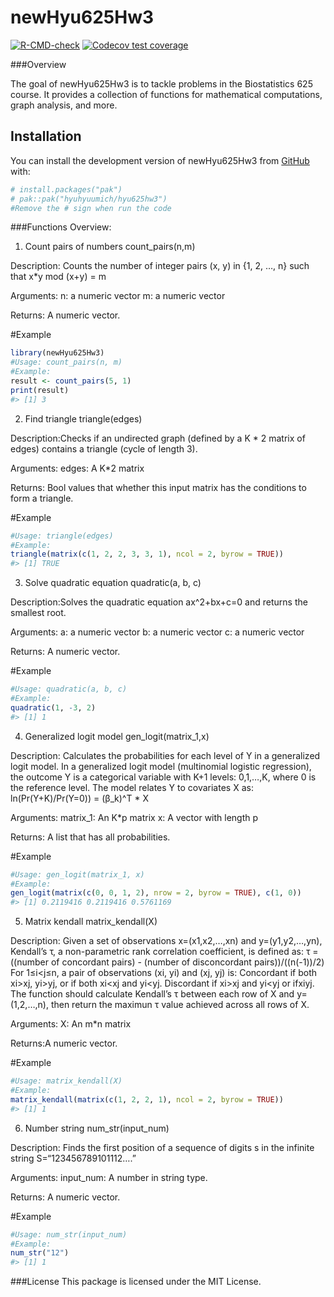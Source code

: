 
<!-- README.md is generated from README.Rmd. Please edit that file -->

# newHyu625Hw3

<!-- badges: start -->

[![R-CMD-check](https://github.com/hyuhyuumich/hyu625hw3/actions/workflows/R-CMD-check.yaml/badge.svg)](https://github.com/hyuhyuumich/hyu625hw3/actions/workflows/R-CMD-check.yaml)
[![Codecov test
coverage](https://codecov.io/gh/hyuhyuumich/hyu625hw3/graph/badge.svg)](https://app.codecov.io/gh/hyuhyuumich/hyu625hw3)
<!-- badges: end -->

\###Overview

The goal of newHyu625Hw3 is to tackle problems in the Biostatistics 625
course. It provides a collection of functions for mathematical
computations, graph analysis, and more.

## Installation

You can install the development version of newHyu625Hw3 from
[GitHub](https://github.com/) with:

``` r
# install.packages("pak")
# pak::pak("hyuhyuumich/hyu625hw3")
#Remove the # sign when run the code 
```

\###Functions Overview:

1.  Count pairs of numbers count_pairs(n,m)

Description: Counts the number of integer pairs (x, y) in {1, 2, …, n}
such that x\*y mod (x+y) = m

Arguments: n: a numeric vector m: a numeric vector

Returns: A numeric vector.

\#Example

``` r
library(newHyu625Hw3)
#Usage: count_pairs(n, m)
#Example:
result <- count_pairs(5, 1)
print(result)
#> [1] 3
```

2.  Find triangle triangle(edges)

Description:Checks if an undirected graph (defined by a K \* 2 matrix of
edges) contains a triangle (cycle of length 3).

Arguments: edges: A K\*2 matrix

Returns: Bool values that whether this input matrix has the conditions
to form a triangle.

\#Example

``` r
#Usage: triangle(edges)
#Example:
triangle(matrix(c(1, 2, 2, 3, 3, 1), ncol = 2, byrow = TRUE))
#> [1] TRUE
```

3.  Solve quadratic equation quadratic(a, b, c)

Description:Solves the quadratic equation ax^2+bx+c=0 and returns the
smallest root.

Arguments: a: a numeric vector b: a numeric vector c: a numeric vector

Returns: A numeric vector.

\#Example

``` r
#Usage: quadratic(a, b, c)
#Example:
quadratic(1, -3, 2)
#> [1] 1
```

4.  Generalized logit model gen_logit(matrix_1,x)

Description: Calculates the probabilities for each level of Y in a
generalized logit model. In a generalized logit model (multinomial
logistic regression), the outcome Y is a categorical variable with K+1
levels: 0,1,…,K, where 0 is the reference level. The model relates Y to
covariates X as: ln(Pr(Y+K)/Pr(Y=0)) = (β_k)^T \* X

Arguments: matrix_1: An K\*p matrix x: A vector with length p

Returns: A list that has all probabilities.

\#Example

``` r
#Usage: gen_logit(matrix_1, x)
#Example:
gen_logit(matrix(c(0, 0, 1, 2), nrow = 2, byrow = TRUE), c(1, 0))
#> [1] 0.2119416 0.2119416 0.5761169
```

5.  Matrix kendall matrix_kendall(X)

Description: Given a set of observations x=(x1,x2,…,xn) and
y=(y1,y2,…,yn), Kendall’s τ, a non-parametric rank correlation
coefficient, is defined as: τ = ((number of concordant pairs) - (number
of disconcordant pairs))/((n(-1))/2) For 1≤i\<j≤n, a pair of
observations (xi, yi) and (xj, yj) is: Concordant if both xi\>xj,
yi\>yj, or if both xi\<xj and yi\<yj. Discordant if xi\>xj and yi\<yj or
ifxi<xj and yi>yj. The function should calculate Kendall’s τ between
each row of X and y=(1,2,…,n), then return the maximun τ value achieved
across all rows of X.

Arguments: X: An m\*n matrix

Returns:A numeric vector.

\#Example

``` r
#Usage: matrix_kendall(X)
#Example:
matrix_kendall(matrix(c(1, 2, 2, 1), ncol = 2, byrow = TRUE))
#> [1] 1
```

6.  Number string num_str(input_num)

Description: Finds the first position of a sequence of digits s in the
infinite string S=“123456789101112….”

Arguments: input_num: A number in string type.

Returns: A numeric vector.

\#Example

``` r
#Usage: num_str(input_num)
#Example:
num_str("12")
#> [1] 1
```

\###License This package is licensed under the MIT License.
